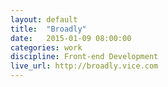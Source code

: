 ```yaml
---
layout: default
title:  "Broadly"
date:   2015-01-09 08:00:00
categories: work
discipline: Front-end Development
live_url: http://broadly.vice.com
---
```


